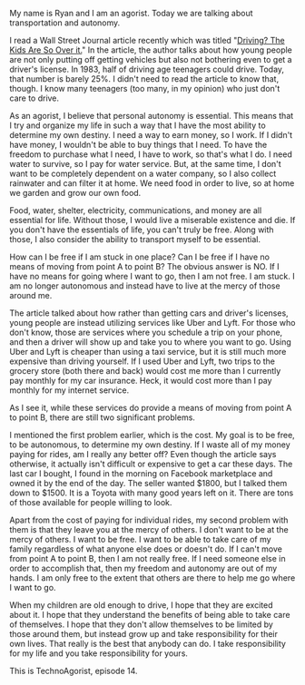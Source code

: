 My name is Ryan and I am an agorist. Today we are talking about transportation and autonomy.

I read a Wall Street Journal article recently which was titled "[Driving? The Kids Are So Over it.](https://www.wsj.com/articles/driving-the-kids-are-so-over-it-11555732810?mod=rsswn)" In the article, the author talks about how young people are not only putting off getting vehicles but also not bothering even to get a driver's license. In 1983, half of driving age teenagers could drive. Today, that number is barely 25%. I didn't need to read the article to know that, though. I know many teenagers (too many, in my opinion) who just don't care to drive.

As an agorist, I believe that personal autonomy is essential. This means that I try and organize my life in such a way that  I have the most ability to determine my own destiny. I need a way to earn money, so I work. If I didn't have money, I wouldn't be able to buy things that I need. To have the freedom to purchase what I need, I have to work, so that's what I do. I need water to survive, so I pay for water service. But, at the same time, I don't want to be completely dependent on a water company, so I also collect rainwater and can filter it at home. We need food in order to live, so at home we garden and grow our own food.

Food, water, shelter, electricity, communications, and money are all essential for life. Without those, I would live a miserable existence and die. If you don't have the essentials of life, you can't truly be free. Along with those, I also consider the ability to transport myself to be essential.

How can I be free if I am stuck in one place? Can I be free if I have no means of moving from point A to point B? The obvious answer is NO. If I have no means for going where I want to go, then I am not free. I am stuck. I am no longer autonomous and instead have to live at the mercy of those around me.

The article talked about how rather than getting cars and driver's licenses, young people are instead utilizing services like Uber and Lyft. For those who don't know, those are services where you schedule a trip on your phone, and then a driver will show up and take you to where you want to go. Using Uber and Lyft is cheaper than using a taxi service, but it is still much more expensive than driving yourself. If I used Uber and Lyft, two trips to the grocery store (both there and back) would cost me more than I currently pay monthly for my car insurance. Heck, it would cost more than I pay monthly for my internet service.

As I see it, while these services do provide a means of moving from point A to point B, there are still two significant problems.

I mentioned the first problem earlier, which is the cost. My goal is to be free, to be autonomous, to determine my own destiny. If I waste all of my money paying for rides, am I really any better off? Even though the article says otherwise, it actually isn't difficult or expensive to get a car these days. The last car I bought, I found in the morning on Facebook marketplace and owned it by the end of the day. The seller wanted $1800, but I talked them down to $1500. It is a Toyota with many good years left on it. There are tons of those available for people willing to look.

Apart from the cost of paying for individual rides, my second problem with them is that they leave you at the mercy of others. I don't want to be at the mercy of others. I want to be free. I want to be able to take care of my family regardless of what anyone else does or doesn't do. If I can't move from point A to point B, then I am not really free. If I need someone else in order to accomplish that, then my freedom and autonomy are out of my hands. I am only free to the extent that others are there to help me go where I want to go.

When my children are old enough to drive, I hope that they are excited about it. I hope that they understand the benefits of being able to take care of themselves. I hope that they don't allow themselves to be limited by those around them, but instead grow up and take responsibility for their own lives. That really is the best that anybody can do. I take responsibility for my life and you take responsibility for yours.

This is TechnoAgorist, episode 14.
